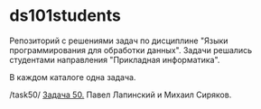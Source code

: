 # ds101students

Репозиторий с решениями задач по дисциплине "Языки программирования для обработки данных". Задачи решались студентами направления "Прикладная информатика".

В каждом каталоге одна задача.

/task50/ [Задача 50.](https://github.com/infoculture/datatasks/issues/50) Павел Лапинский и Михаил Сиряков. 

